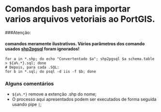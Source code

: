 # Comandos bash para importar varios arquivos vetoriais ao PortGIS.
###Atenção:
#### comandos meramente ilustrativos. Vários parâmetros dos comando usados [shp2pgsql](https://postgis.net/docs/using_postgis_dbmanagement.html#shp2pgsql_usage) foram ignorados!
```
for a in *.shp; do echo "Convertentado $a"; shp2pgsql $a schema.table > ${a%.*}.sql; done
# Depois, para cada .SQL:
for b in *.sql; do psql -d iis -f $b; done 
```

### Alguns comentários  

* `${a%.*}` remove a extenção .shp do nome;  
* O processo aqui apresentados podem ser executados de forma seguida usando pipe `|`;
